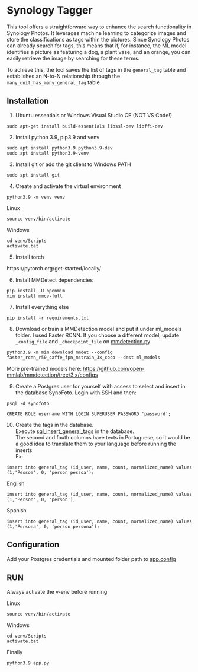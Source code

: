 # Synology Tagger

This tool offers a straightforward way to enhance the search functionality in Synology Photos. It leverages machine learning to categorize images and store the classifications as tags within the pictures. Since Synology Photos can already search for tags, this means that if, for instance, the ML model identifies a picture as featuring a dog, a plant vase, and an orange, you can easily retrieve the image by searching for these terms.<br/>

To achieve this, the tool saves the list of tags in the `general_tag` table and establishes an N-to-N relationship through the `many_unit_has_many_general_tag` table.

## Installation
1. Ubuntu essentials or Windows Visual Studio CE (NOT VS Code!)
```console
sudo apt-get install build-essentials libssl-dev libffi-dev
```

2. Install python 3.9, pip3.9 and venv
```console
sudo apt install python3.9 python3.9-dev 
sudo apt install python3.9-venv
```

3. Install git or add the git client to Windows PATH
```console
sudo apt install git
```

4. Create and activate the virtual environment
```console
python3.9 -m venv venv
```
Linux
```console
source venv/bin/activate 
```
Windows
```console Windows
cd venv/Scripts
activate.bat
```

5. Install torch
<p>https://pytorch.org/get-started/locally/</p>

6. Install MMDetect dependencies
```console
pip install -U openmim
mim install mmcv-full
```

7. Install everything else
```console
pip install -r requirements.txt
```

8. Download or train a MMDetection model and put it under ml_models folder. I used Faster RCNN. If you choose a different model, update `_config_file` and `_checkpoint_file` on [mmdetection.py](https://github.com/eleonne/synology-tagger/blob/main/src/mmdetection.py)
```console
python3.9 -m mim download mmdet --config faster_rcnn_r50_caffe_fpn_mstrain_3x_coco --dest ml_models
```
More pre-trained models here: https://github.com/open-mmlab/mmdetection/tree/3.x/configs

9. Create a Postgres user for yourself with access to select and insert in the database SynoFoto. Login with SSH and then:
```console
psql -d synofoto
```
```pgsql
CREATE ROLE username WITH LOGIN SUPERUSER PASSWORD 'password';
```

10. Create the tags in the database. <br/>
Execute [sql_insert_general_tags](https://github.com/eleonne/synology-tagger/blob/main/sql/sql_insert_general_tags) in the database. <br/>
The second and fouth columns have texts in Portuguese, so it would be a good idea to translate them to your language before running the inserts <br/>
Ex:<br/>
```pgsql
insert into general_tag (id_user, name, count, normalized_name) values (1,'Pessoa', 0, 'person pessoa');
```
English
```pgsql
insert into general_tag (id_user, name, count, normalized_name) values (1,'Person', 0, 'person');
```
Spanish
```pgsql
insert into general_tag (id_user, name, count, normalized_name) values (1,'Persona', 0, 'person persona');
```

## Configuration
Add your Postgres credentials and mounted folder path to [app.config](https://github.com/eleonne/synology-tagger/blob/main/app.config.default)

## RUN
Always activate the v-env before running

Linux
```console
source venv/bin/activate 
```
Windows
```console Windows
cd venv/Scripts
activate.bat
```
Finally
```console
python3.9 app.py
```
